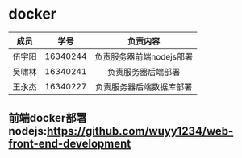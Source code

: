 # docker
|成员|学号|负责内容|
|:--:|:--:|:--:|
|伍宇阳|16340244|负责服务器前端nodejs部署|
|吴啸林|16340241|负责服务器后端部署|
|王永杰|16340227|负责服务器后端数据库部署|

## 前端docker部署nodejs:https://github.com/wuyy1234/web-front-end-development
